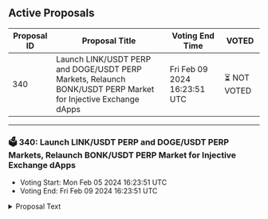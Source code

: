 ## Active Proposals

| Proposal ID | Proposal Title | Voting End Time | VOTED |
|-------------|----------------|-----------------|-------|
| 340 | Launch LINK/USDT PERP and DOGE/USDT PERP Markets, Relaunch BONK/USDT PERP Market for Injective Exchange dApps | Fri Feb 09 2024 16:23:51 UTC | ⏳ NOT VOTED |

---

### 🗳 340: Launch LINK/USDT PERP and DOGE/USDT PERP Markets, Relaunch BONK/USDT PERP Market for Injective Exchange dApps
- Voting Start: Mon Feb 05 2024 16:23:51 UTC
- Voting End: Fri Feb 09 2024 16:23:51 UTC

<details>
<summary>Proposal Text</summary>
 
This proposal, if passed, will launch the LINK/USDT PERP and DOGE/USDT PERP markets. In addition, the BONK/USDT PERP market will be relaunched with initial margin ratio of 0.195 and maintenance margin ratio of 0.095, maker/taker fees will be updated to -0.01%/0.1%, and price ticks/quantity ticks will be set to 0.00000001/10000. The oracle will also be updated to use a Pyth price feed.nn- By voting YES on this proposal, you agree to launch/relaunch the perp markets as described above.n- By voting NO on the proposal, you do not support launching/relaunching the perp markets as described above.n- By voting NO WITH VETO, you find this proposal to be (1) spam, i.e., irrelevant to the Injective ecosystem, (2) disproportionately infringes on minority interests, or (3) violates or encourages violation of the rules of engagement as currently set out by Injective governance. If the number of ‘NoWithVeto’ votes is greater than a third of total votes, the proposal is rejected and the 100 INJ deposit is burned.n- By voting ABSTAIN, you wish to contribute to quorum while formally declining to vote either for or against the proposal.nnDisclosure: I am a member of the Injective Labs team.
</details>
